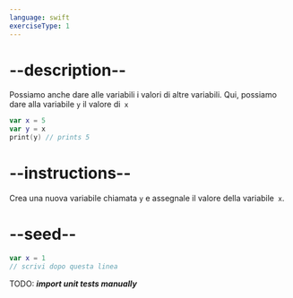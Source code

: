 ```yaml
---
language: swift
exerciseType: 1
---
```


# --description--

Possiamo anche dare alle variabili i valori di altre variabili.
Qui, possiamo dare alla variabile `y` il valore di` x`
```swift
var x = 5
var y = x
print(y) // prints 5
```

# --instructions--

Crea una nuova variabile chiamata `y` e assegnale il valore della variabile` x`.

# --seed--

```swift
var x = 1
// scrivi dopo questa linea
```

TODO: ___import unit tests manually___
